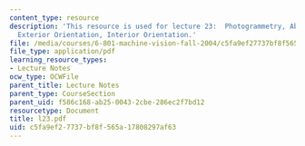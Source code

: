 ```yaml
---
content_type: resource
description: 'This resource is used for lecture 23:  Photogrammetry, Absolute Orientation,
  Exterior Orientation, Interior Orientation.'
file: /media/courses/6-801-machine-vision-fall-2004/c5fa9ef27737bf8f565a17808297af63_l23.pdf
file_type: application/pdf
learning_resource_types:
- Lecture Notes
ocw_type: OCWFile
parent_title: Lecture Notes
parent_type: CourseSection
parent_uid: f586c168-ab25-0043-2cbe-286ec2f7bd12
resourcetype: Document
title: l23.pdf
uid: c5fa9ef2-7737-bf8f-565a-17808297af63
---
```

